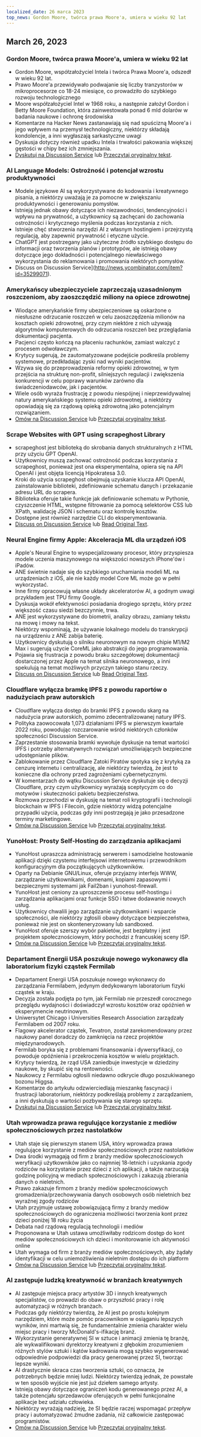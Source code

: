 ```yaml
---
localized_date: 26 marca 2023
top_news: Gordon Moore, twórca prawa Moore'a, umiera w wieku 92 lat
---
```


## March 26, 2023

### Gordon Moore, twórca prawa Moore'a, umiera w wieku 92 lat

- Gordon Moore, współzałożyciel Intela i twórca Prawa Moore'a, odszedł w wieku 92 lat.
- Prawo Moore'a przewidywało podwajanie się liczby tranzystorów w mikroprocesorze co 18-24 miesiące, co prowadziło do szybkiego rozwoju technologicznego
- Moore współzałożyciel Intel w 1968 roku, a następnie założył Gordon i Betty Moore Foundation, która zainwestowała ponad 6 mld dolarów w badania naukowe i ochronę środowiska
- Komentarze na Hacker News zastanawiają się nad spuścizną Moore'a i jego wpływem na przemysł technologiczny, niektórzy składają kondolencje, a inni wygłaszają sarkastyczne uwagi
- Dyskusja dotyczy również upadku Intela i trwałości pakowania większej gęstości w chipy bez ich zmniejszania.
- [Dyskutuj na Discussion Service](http://news.ycombinator.com/item?id=35297420) lub [Przeczytaj oryginalny tekst](https://www.moore.org/article-detail?newsUrlName=in-memoriam-gordon-moore-1929-2023).

### AI Language Models: Ostrożność i potencjał wzrostu produktywności

- Modele językowe AI są wykorzystywane do kodowania i kreatywnego pisania, a niektórzy uważają je za pomocne w zwiększaniu produktywności i generowaniu pomysłów.
- Istnieją jednak obawy dotyczące ich niezawodności, tendencyjności i wpływu na prywatność, a użytkownicy są zachęcani do zachowania ostrożności i krytycznego myślenia podczas korzystania z nich.
- Istnieje chęć stworzenia narzędzi AI z własnym hostingiem i przejrzystą regulacją, aby zapewnić prywatność i etyczne użycie.
- ChatGPT jest postrzegany jako użyteczne źródło szybkiego dostępu do informacji oraz tworzenia planów i prototypów, ale istnieją obawy dotyczące jego dokładności i potencjalnego niewłaściwego wykorzystania do reklamowania i promowania niektórych pomysłów.
- Discuss on Discussion Service](http://news.ycombinator.com/item?id=35299071).

### Amerykańscy ubezpieczyciele zaprzeczają uzasadnionym roszczeniom, aby zaoszczędzić miliony na opiece zdrowotnej

- Wiodące amerykańskie firmy ubezpieczeniowe są oskarżone o niesłuszne odrzucanie roszczeń w celu zaoszczędzenia milionów na kosztach opieki zdrowotnej, przy czym niektóre z nich używają algorytmów komputerowych do odrzucania roszczeń bez przeglądania dokumentacji pacjenta.
- Pacjenci często kończą na płaceniu rachunków, zamiast walczyć z procesem odwoławczym.
- Krytycy sugerują, że zautomatyzowane podejście podkreśla problemy systemowe, przedkładając zyski nad wyniki pacjentów.
- Wzywa się do przeprowadzenia reformy opieki zdrowotnej, w tym przejścia na strukturę non-profit, silniejszych regulacji i zwiększenia konkurencji w celu poprawy warunków zarówno dla świadczeniodawców, jak i pacjentów.
- Wiele osób wyraża frustrację z powodu niespójnej i nieprzewidywalnej natury amerykańskiego systemu opieki zdrowotnej, a niektórzy opowiadają się za rządową opieką zdrowotną jako potencjalnym rozwiązaniem.
- [Omów na Discussion Service](http://news.ycombinator.com/item?id=35304017) lub [Przeczytaj oryginalny tekst](https://www.propublica.org/article/cigna-pxdx-medical-health-insurance-rejection-claims).

### Scrape Websites with GPT using scrapeghost Library

- scrapeghost jest biblioteką do skrobania danych strukturalnych z HTML przy użyciu GPT OpenAI.
- Użytkownicy muszą zachować ostrożność podczas korzystania z scrapeghost, ponieważ jest ona eksperymentalna, opiera się na API OpenAI i jest objęta licencją Hipokratesa 3.0.
- Kroki do użycia scrapeghost obejmują uzyskanie klucza API OpenAI, zainstalowanie biblioteki, zdefiniowanie schematu danych i przekazanie adresu URL do scrapera.
- Biblioteka oferuje takie funkcje jak definiowanie schematu w Pythonie, czyszczenie HTML, wstępne filtrowanie za pomocą selektorów CSS lub XPath, walidację JSON i schematu oraz kontrolę kosztów.
- Dostępne jest również narzędzie CLI do eksperymentowania.
- [Discuss on Discussion Service](http://news.ycombinator.com/item?id=35305655) lub [Read Original Text](https://jamesturk.github.io/scrapeghost/).

### Neural Engine firmy Apple: Akceleracja ML dla urządzeń iOS

- Apple's Neural Engine to wyspecjalizowany procesor, który przyspiesza modele uczenia maszynowego na większości nowszych iPhone'ów i iPadów.
- ANE świetnie nadaje się do szybkiego uruchamiania modeli ML na urządzeniach z iOS, ale nie każdy model Core ML może go w pełni wykorzystać.
- Inne firmy opracowują własne układy akceleratorów AI, a godnym uwagi przykładem jest TPU firmy Google.
- Dyskusja wokół efektywności posiadania drogiego sprzętu, który przez większość czasu siedzi bezczynnie, trwa.
- ANE jest wykorzystywane do biometrii, analizy obrazu, zamiany tekstu na mowę i mowy na tekst.
- Niektórzy wspominają, że używanie lokalnego modelu do transkrypcji na urządzeniu z ANE zabija baterię.
- Użytkownicy dyskutują o silniku neuronowym na nowym chipie M1/M2 Max i sugerują użycie CoreML jako abstrakcji do jego programowania.
- Pojawia się frustracja z powodu braku szczegółowej dokumentacji dostarczonej przez Apple na temat silnika neuronowego, a inni spekulują na temat możliwych przyczyn takiego stanu rzeczy.
- [Discuss on Discussion Service](http://news.ycombinator.com/item?id=35301447) lub [Read Original Text](https://github.com/hollance/neural-engine).

### Cloudflare wyłącza bramkę IPFS z powodu raportów o nadużyciach praw autorskich

- Cloudflare wyłącza dostęp do bramki IPFS z powodu skarg na nadużycia praw autorskich, pomimo zdecentralizowanej natury IPFS.
- Polityka zaowocowała 1,073 działaniami IPFS w pierwszym kwartale 2022 roku, powodując rozczarowanie wśród niektórych członków społeczności Discussion Service.
- Zaprzestanie stosowania bramki wywołuje dyskusje na temat wartości IPFS i potrzeby alternatywnych rozwiązań umożliwiających bezpieczne udostępnianie plików.
- Zablokowanie przez Cloudflare Zatoki Piratów spotyka się z krytyką za cenzurę internetu i centralizację, ale niektórzy twierdzą, że jest to konieczne dla ochrony przed zagrożeniami cybernetycznymi.
- W komentarzach do wątku Discussion Service dyskutuje się o decyzji Cloudflare, przy czym użytkownicy wyrażają sceptycyzm co do motywów i skuteczności pakietu bezpieczeństwa.
- Rozmowa przechodzi w dyskusję na temat roli kryptografii i technologii blockchain w IPFS i Filecoin, gdzie niektórzy widzą potencjalne przypadki użycia, podczas gdy inni postrzegają je jako przesadzone terminy marketingowe.
- [Omów na Discussion Service](http://news.ycombinator.com/item?id=35300200) lub [Przeczytaj oryginalny tekst](https://torrentfreak.com/cloudflare-disables-access-to-pirated-content-on-its-ipfs-gateway-230324/).

### YunoHost: Prosty Self-Hosting do zarządzania aplikacjami

- YunoHost upraszcza administrację serwerem i samodzielne hostowanie aplikacji dzięki czystemu interfejsowi internetowemu i przewodnikom konfiguracyjnym dla początkujących użytkowników.
- Oparty na Debianie GNU/Linux, oferuje przyjazny interfejs WWW, zarządzanie użytkownikami, domenami, kopiami zapasowymi i bezpiecznymi systemami jak Fail2ban i yunohost-firewall.
- YunoHost jest ceniony za uproszczenie procesu self-hostingu i zarządzania aplikacjami oraz funkcje SSO i łatwe dodawanie nowych usług.
- Użytkownicy chwalili jego zarządzanie użytkownikami i wsparcie społeczności, ale niektórzy zgłosili obawy dotyczące bezpieczeństwa, ponieważ nie jest on skonteneryzowany lub sandboxed.
- YunoHost oferuje szerszy wybór pakietów, jest bezpłatny i jest projektem społecznościowym, który pochodzi z francuskiej sceny ISP.
- [Omów na Discussion Service](http://news.ycombinator.com/item?id=35300482) lub [Przeczytaj oryginalny tekst](https://yunohost.org).

### Departament Energii USA poszukuje nowego wykonawcy dla laboratorium fizyki cząstek Fermilab

- Departament Energii USA poszukuje nowego wykonawcy do zarządzania Fermilabem, jedynym dedykowanym laboratorium fizyki cząstek w kraju.
- Decyzja została podjęta po tym, jak Fermilab nie przeszedł corocznego przeglądu wydajności i doświadczył wzrostu kosztów oraz opóźnień w eksperymencie neutrinowym.
- Uniwersytet Chicago i Universities Research Association zarządzały Fermilabem od 2007 roku.
- Flagowy akcelerator cząstek, Tevatron, został zarekomendowany przez naukowy panel doradczy do zamknięcia na rzecz projektów międzynarodowych.
- Fermilab boryka się z problemami finansowania i dywersyfikacji, co powoduje opóźnienia i przekroczenia kosztów w wielu projektach.
- Krytycy twierdzą, że rząd USA zaniedbuje inwestycje w dziedziny naukowe, by skupić się na rentowności.
- Naukowcy z Fermilabu ogłosili niedawno odkrycie długo poszukiwanego bozonu Higgsa.
- Komentarze do artykułu odzwierciedlają mieszankę fascynacji i frustracji laboratorium, niektórzy podkreślają problemy z zarządzaniem, a inni dyskutują o wartości pozbywania się starego sprzętu.
- [Dyskutuj na Discussion Service](http://news.ycombinator.com/item?id=35303391) lub [Przeczytaj oryginalny tekst](https://www.science.org/content/article/major-shake-coming-fermilab-troubled-u-s-particle-physics-center).

### Utah wprowadza prawa regulujące korzystanie z mediów społecznościowych przez nastolatków

- Utah staje się pierwszym stanem USA, który wprowadza prawa regulujące korzystanie z mediów społecznościowych przez nastolatków
- Dwa środki wymagają od firm z branży mediów społecznościowych weryfikacji użytkowników jako co najmniej 18-letnich i uzyskania zgody rodziców na korzystanie przez dzieci z ich aplikacji, a także narzucają godzinę policyjną w mediach społecznościowych i zakazują zbierania danych o nieletnich.
- Prawo zakazuje firmom z branży mediów społecznościowych gromadzenia/przechowywania danych osobowych osób nieletnich bez wyraźnej zgody rodziców
- Utah przyjmuje ustawę zobowiązującą firmy z branży mediów społecznościowych do ograniczenia możliwości tworzenia kont przez dzieci poniżej 18 roku życia
- Debata nad rządową regulacją technologii i mediów
- Proponowana w Utah ustawa umożliwiłaby rodzicom dostęp do kont mediów społecznościowych ich dzieci i monitorowanie ich aktywności online
- Utah wymaga od firm z branży mediów społecznościowych, aby żądały identyfikacji w celu uniemożliwienia nieletnim dostępu do ich platform
- [Omów na Discussion Service](http://news.ycombinator.com/item?id=35307647) lub [Przeczytaj oryginalny tekst](https://www.bbc.com/news/world-us-canada-65060733).

### AI zastępuje ludzką kreatywność w branżach kreatywnych

- AI zastępuje miejsca pracy artystów 3D i innych kreatywnych specjalistów, co prowadzi do obaw o przyszłość pracy i rolę automatyzacji w różnych branżach.
- Podczas gdy niektórzy twierdzą, że AI jest po prostu kolejnym narzędziem, które może pomóc pracownikom w osiąganiu lepszych wyników, inni martwią się, że fundamentalnie zmienia charakter wielu miejsc pracy i tworzy McDonald's-ifikację branż.
- Wykorzystanie generatywnej SI w sztuce i animacji zmienia tę branżę, ale wykwalifikowani dyrektorzy kreatywni z głębokim zrozumieniem różnych stylów sztuki i kątów kadrowania mogą szybko wygenerować odpowiednie podpowiedzi dla pracy generowanej przez SI, tworząc lepsze wyniki.
- AI drastycznie skraca czas tworzenia sztuki, co oznacza, że potrzebnych będzie mniej ludzi. Niektórzy twierdzą jednak, że powstałe w ten sposób wyjście nie jest już dziełem samego artysty.
- Istnieją obawy dotyczące ograniczeń kodu generowanego przez AI, a także potencjału sprzedawców oferujących w pełni funkcjonalne aplikacje bez udziału człowieka.
- Niektórzy wyrażają nadzieję, że SI będzie raczej wspomagać przepływ pracy i automatyzować żmudne zadania, niż całkowicie zastępować programistów.
- [Omów na Discussion Service](http://news.ycombinator.com/item?id=35308498) lub [Przeczytaj oryginalny tekst](https://reddit.com/r/blender/comments/121lhfq/i_lost_everything_that_made_me_love_my_job/).
